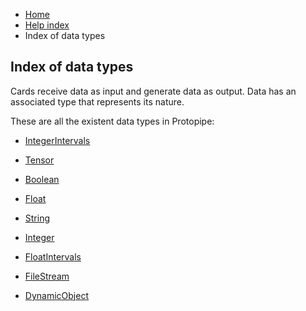 <ul class="breadcrumb">
    <li><a href="">Home</a></li>
    <li><a href="help.html">Help index</a></li>
    <li>Index of data types</li>
</ul>

## Index of data types

Cards receive data as input and generate data as output. Data has an associated type that represents its nature.

These are all the existent data types in Protopipe:


* [IntegerIntervals](types/IntegerIntervals.html)

* [Tensor](types/Tensor.html)

* [Boolean](types/Boolean.html)

* [Float](types/Float.html)

* [String](types/String.html)

* [Integer](types/Integer.html)

* [FloatIntervals](types/FloatIntervals.html)

* [FileStream](types/FileStream.html)

* [DynamicObject](types/DynamicObject.html)
